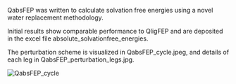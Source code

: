 QabsFEP was written to calculate solvation free energies using a novel water replacement methodology.

Initial results show comparable performance to QligFEP and are deposited in the excel file absolute_solvationfree_energies.

The perturbation scheme is visualized in QabsFEP_cycle.jpeg, and details of each leg in QabsFEP_perturbation_legs.jpg.

![ QabsFEP_cycle](QabsFEP_cycle.jpeg)
